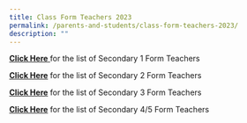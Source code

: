 ```yaml
---
title: Class Form Teachers 2023
permalink: /parents-and-students/class-form-teachers-2023/
description: ""
---
```


[**Click Here** ](/files/Parents/Class%20Form%20Teachers/Sec%201%20FT%202023.pdf) for the list of Secondary 1 Form Teachers   
  
[**Click Here**](/files/Parents/Class%20Form%20Teachers/Sec%202%20FT%202023.pdf) for the list of Secondary 2 Form Teachers  
  
[**Click Here**](/files/Parents/Class%20Form%20Teachers/Sec%203%20FT%202023.pdf) for the list of Secondary 3 Form Teachers  
  
[**Click Here**](/files/Parents/Class%20Form%20Teachers/Sec%2045%20FT%202023.pdf) for the list of Secondary 4/5 Form Teachers